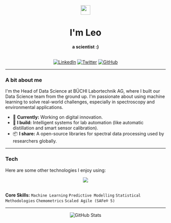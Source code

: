 <div align="center">
  <img src="https://media.giphy.com/media/hvRJCLFzcasrR4ia7z/giphy.gif" width="30px">
  <h1>I'm Leo</h1>
  <strong> a scientist :)</strong>
  <br/><br/>
  
  <p>
    <a href="https://www.linkedin.com/in/leo-ramirez-lopez" target="_blank"><img alt="LinkedIn" src="https://img.shields.io/badge/LinkedIn-leo--ramirez--lopez-blue?style=flat-square&logo=linkedin"></a>
    <a href="https://twitter.com/rlleonardo" target="_blank"><img alt="Twitter" src="https://img.shields.io/badge/Twitter-@rlleonardo-1DA1F2?style=flat-square&logo=twitter"></a>
    <a href="https://github.com/l-ramirez-lopez" target="_blank"><img alt="GitHub" src="https://img.shields.io/badge/GitHub-l--ramirez--lopez-black?style=flat-square&logo=github"></a>
  </p>
</div>

---

### A bit about me
I'm the Head of Data Science at BÜCHI Labortechnik AG, where I built our Data Science team from the ground up. I'm passionate about using machine learning to solve real-world challenges, especially in spectroscopy and environmental applications.

- 🚀 **Currently:** Working on digital innovation.
- 🤖 **I build:** Intelligent systems for lab automation (like automatic distillation and smart sensor calibration).
- 📦 **I share:** A open-source libraries for spectral data processing used by researchers globally.

---

### Tech
Here are some other technologies I enjoy using:

<div align="center">
  <img src="https://skillicons.dev/icons?i=r,python,cpp,julia,postgres,tableau" />
</div>

<br/>

**Core Skills:**
`Machine Learning` `Predictive Modelling` `Statistical Methodologies` `Chemometrics` `Scaled Agile (SAFe® 5)`

---

<div align="center">

![GitHub Stats](https://github-readme-stats.vercel.app/api?username=l-ramirez-lopez&show_icons=true&theme=github_dark&hide_border=true&count_private=true&include_all_commits=true)

</div>
